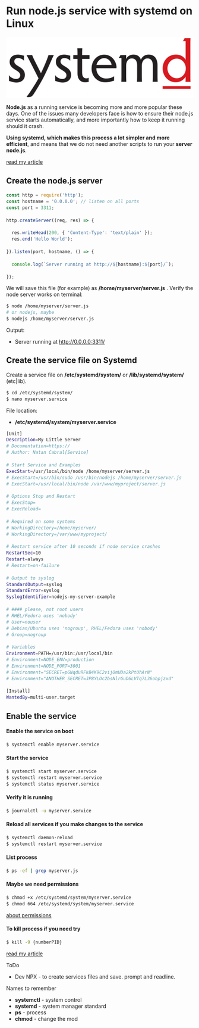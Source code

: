 # Run node.js service with systemd on Linux

<img src="assets/external-content.duckduckgo.com.gif"/>

**Node.js** as a running service is becoming more and more popular these days. One of the issues many developers face is how to ensure their node.js service starts automatically, and more importantly how to keep it running should it crash. 

**Using systemd, which makes this process a lot simpler and more efficient**, and means that we do not need another scripts to run your **server node.js**.

[read my article](https://natancabral.medium.com/run-node-js-service-with-systemd-on-linux-42cfdf0ad7b2)

## Create the node.js server
```js
const http = require('http');
const hostname = '0.0.0.0'; // listen on all ports
const port = 3311;

http.createServer((req, res) => {

  res.writeHead(200, { 'Content-Type': 'text/plain' });
  res.end('Hello World');

}).listen(port, hostname, () => {

  console.log(`Server running at http://${hostname}:${port}/`);

});
```
We will save this file (for example) as **/home/myserver/server.js** . Verify the node server works on terminal:

```bash
$ node /home/myserver/server.js
# or nodejs, maybe
$ nodejs /home/myserver/server.js
```

Output: 
- Server running at http://0.0.0.0:3311/

## Create the service file on Systemd

Create a service file on 
**/etc/systemd/system/** or 
**/lib/systemd/system/** (etc|lib).

```bash
$ cd /etc/systemd/system/
$ nano myserver.service
```
File location: 
- **/etc/systemd/system/myserver.service**

```bash
[Unit]
Description=My Little Server
# Documentation=https://
# Author: Natan Cabral[Service]

# Start Service and Examples
ExecStart=/usr/local/bin/node /home/myserver/server.js
# ExecStart=/usr/bin/sudo /usr/bin/nodejs /home/myserver/server.js
# ExecStart=/usr/local/bin/node /var/www/myproject/server.js

# Options Stop and Restart
# ExecStop=
# ExecReload=

# Required on some systems
# WorkingDirectory=/home/myserver/
# WorkingDirectory=/var/www/myproject/

# Restart service after 10 seconds if node service crashes
RestartSec=10
Restart=always
# Restart=on-failure

# Output to syslog
StandardOutput=syslog
StandardError=syslog
SyslogIdentifier=nodejs-my-server-example

# #### please, not root users
# RHEL/Fedora uses 'nobody'
# User=nouser
# Debian/Ubuntu uses 'nogroup', RHEL/Fedora uses 'nobody'
# Group=nogroup

# Variables
Environment=PATH=/usr/bin:/usr/local/bin
# Environment=NODE_ENV=production
# Environment=NODE_PORT=3001
# Environment="SECRET=pGNqduRFkB4K9C2vijOmUDa2kPtUhArN"
# Environment="ANOTHER_SECRET=JP8YLOc2bsNlrGuD6LVTq7L36obpjzxd"

[Install]
WantedBy=multi-user.target
```

## Enable the service

#### Enable the service on boot
```bash
$ systemctl enable myserver.service
```
#### Start the service
```bash
$ systemctl start myserver.service
$ systemctl restart myserver.service
$ systemctl status myserver.service
```
#### Verify it is running
```bash
$ journalctl -u myserver.service
```
#### Reload all services if you make changes to the service
```bash
$ systemctl daemon-reload
$ systemctl restart myserver.service
```
#### List process
```bash
$ ps -ef | grep myserver.js
```
#### Maybe we need permissions
```bash
$ chmod +x /etc/systemd/system/myserver.service
$ chmod 664 /etc/systemd/system/myserver.service
```
[about permissions](https://www.systemconf.com/2020/12/25/using-chmod-x-command-on-linux-and-unix-with-examples/)

#### To kill process if you need try
```bash
$ kill -9 {numberPID}
```
[read my article](https://natancabral.medium.com/run-node-js-service-with-systemd-on-linux-42cfdf0ad7b2)

ToDo

- Dev NPX - to create services files and save. prompt and readline.

Names to remember

- **systemctl** - system control
- **systemd** - system manager standard
- **ps** - process
- **chmod** - change the mod
